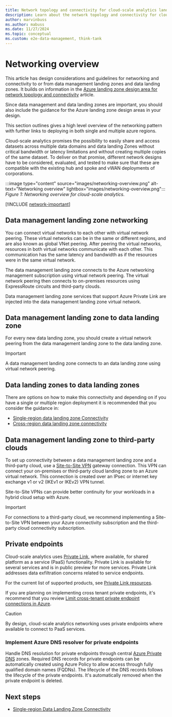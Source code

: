 ```yaml
---
title: Network topology and connectivity for cloud-scale analytics landing zones
description: Learn about the network topology and connectivity for cloud-scale analytics landing zones in Azure.
author: marvinbuss
ms.author: mabuss
ms.date: 11/27/2024
ms.topic: conceptual
ms.custom: e2e-data-management, think-tank
---
```


# Networking overview

This article has design considerations and guidelines for networking and connectivity to or from data management landing zones and data landing zones. It builds on information in the [Azure landing zone design area for network topology and connectivity](../../ready/landing-zone/design-area/network-topology-and-connectivity.md) article.

Since data management and data landing zones are important, you should also include the guidance for the Azure landing zone design areas in your design.

This section outlines gives a high level overview of the networking pattern with further links to deploying in both single and multiple azure regions.

Cloud-scale analytics promises the possibility to easily share and access datasets across multiple data domains and data landing Zones without critical bandwidth or latency limitations and without creating multiple copies of the same dataset. To deliver on that promise, different network designs have to be considered, evaluated, and tested to make sure that these are compatible with the existing hub and spoke and vWAN deployments of corporations.

:::image type="content" source="images/networking-overview.png" alt-text="Networking overview" lightbox="images/networking-overview.png":::
*Figure 1: Networking overview for cloud-scale analytics.*

[!INCLUDE [network-important](../cloud-scale-analytics/includes/network-important.md)]

## Data management landing zone networking

You can connect virtual networks to each other with virtual network peering. These virtual networks can be in the same or different regions, and are also known as global VNet peering. After peering the virtual networks, resources in both virtual networks communicate with each other. This communication has the same latency and bandwidth as if the resources were in the same virtual network.

The data management landing zone connects to the Azure networking management subscription using virtual network peering. The virtual network peering then connects to on-premises resources using ExpressRoute circuits and third-party clouds.

Data management landing zone services that support Azure Private Link are injected into the data management landing zone virtual network.

## Data management landing zone to data landing zone

For every new data landing zone, you should create a virtual network peering from the data management landing zone to the data landing zone.

> [!IMPORTANT]
> A data management landing zone connects to an data landing zone using virtual network peering.

## Data landing zones to data landing zones

There are options on how to make this connectivity and depending on if you have a single or multiple region deployment it is recommended that you consider the guidance in:

- [Single-region data landing zone Connectivity](../cloud-scale-analytics/eslz-network-considerations-single-region.md)
- [Cross-region data landing zone connectivity](../cloud-scale-analytics/eslz-network-considerations-cross-region.md)

## Data management landing zone to third-party clouds

To set up connectivity between a data management landing zone and a third-party cloud, use a [Site-to-Site VPN](/azure/vpn-gateway/vpn-gateway-create-site-to-site-rm-powershell) gateway connection. This VPN can connect your on-premises or third-party cloud landing zone to an Azure virtual network. This connection is created over an IPsec or internet key exchange v1 or v2 (IKEv1 or IKEv2) VPN tunnel.

Site-to-Site VPNs can provide better continuity for your workloads in a hybrid cloud setup with Azure.

> [!IMPORTANT]
> For connections to a third-party cloud, we recommend implementing a Site-to-Site VPN between your Azure connectivity subscription and the third-party cloud connectivity subscription.

## Private endpoints

Cloud-scale analytics uses [Private Link](/azure/private-link/private-link-service-overview), where available, for shared platform as a service (PaaS) functionality. Private Link is available for several services and is in public preview for more services. Private Link addresses data exfiltration concerns related to service endpoints.

For the current list of supported products, see [Private Link resources](/azure/private-link/private-endpoint-overview#private-link-resource).

If you are planning on implementing cross tenant private endpoints, it's recommend that you review [Limit cross-tenant private endpoint connections in Azure](../../ready/azure-best-practices/limit-cross-tenant-private-endpoint-connections.md).

> [!CAUTION]
> By design, cloud-scale analytics networking uses private endpoints where available to connect to PaaS services.

### Implement Azure DNS resolver for private endpoints

Handle DNS resolution for private endpoints through central [Azure Private DNS](/azure/dns/private-dns-overview) zones. Required DNS records for private endpoints can be automatically created using Azure Policy to allow access through fully qualified domain names (FQDNs). The lifecycle of the DNS records follows the lifecycle of the private endpoints. It's automatically removed when the private endpoint is deleted.

## Next steps

- [Single-region Data Landing Zone Connectivity](../cloud-scale-analytics/eslz-network-considerations-single-region.md)
